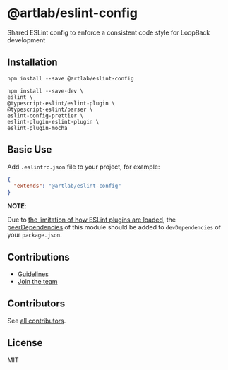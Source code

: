 # @artlab/eslint-config

Shared ESLint config to enforce a consistent code style for LoopBack development

## Installation

```shell
npm install --save @artlab/eslint-config

npm install --save-dev \
eslint \
@typescript-eslint/eslint-plugin \
@typescript-eslint/parser \
eslint-config-prettier \
eslint-plugin-eslint-plugin \
eslint-plugin-mocha
```

## Basic Use

Add `.eslintrc.json` file to your project, for example:

```json
{
  "extends": "@artlab/eslint-config"
}
```

**NOTE**:

Due to
[the limitation of how ESLint plugins are loaded](https://github.com/eslint/rfcs/tree/master/designs/2018-simplified-package-loading),
the [peerDependencies](package.json) of this module should be added to
`devDependencies` of your `package.json`.

## Contributions

- [Guidelines](https://github.com/artlab/artlab-commons/blob/master/docs/CONTRIBUTING.md)
- [Join the team](https://github.com/artlab/artlab-commons/issues/110)

## Contributors

See
[all contributors](https://github.com/artlab/artlab-commons/graphs/contributors).

## License

MIT

